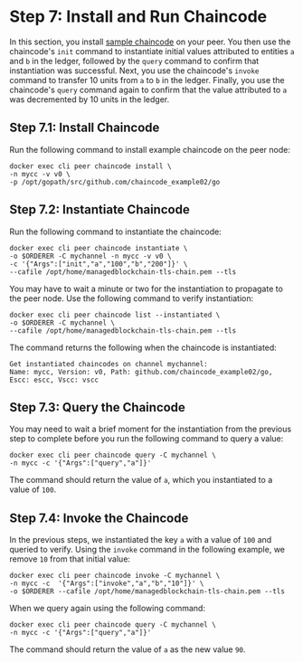 # Step 7: Install and Run Chaincode<a name="get-started-chaincode"></a>

In this section, you install [sample chaincode](https://github.com/hyperledger/fabric-samples/blob/v1.4.7/chaincode/chaincode_example02/go/chaincode_example02.go) on your peer\. You then use the chaincode's `init` command to instantiate initial values attributed to entities `a` and `b` in the ledger, followed by the `query` command to confirm that instantiation was successful\. Next, you use the chaincode's `invoke` command to transfer 10 units from `a` to `b` in the ledger\. Finally, you use the chaincode's `query` command again to confirm that the value attributed to `a` was decremented by 10 units in the ledger\.

## Step 7\.1: Install Chaincode<a name="get-started-create-channel-install-chaincode"></a>

Run the following command to install example chaincode on the peer node:

```
docker exec cli peer chaincode install \
-n mycc -v v0 \
-p /opt/gopath/src/github.com/chaincode_example02/go
```

## Step 7\.2: Instantiate Chaincode<a name="get-started-create-instantiate-chaincode"></a>

Run the following command to instantiate the chaincode:

```
docker exec cli peer chaincode instantiate \
-o $ORDERER -C mychannel -n mycc -v v0 \
-c '{"Args":["init","a","100","b","200"]}' \
--cafile /opt/home/managedblockchain-tls-chain.pem --tls
```

You may have to wait a minute or two for the instantiation to propagate to the peer node\. Use the following command to verify instantiation:

```
docker exec cli peer chaincode list --instantiated \
-o $ORDERER -C mychannel \
--cafile /opt/home/managedblockchain-tls-chain.pem --tls
```

The command returns the following when the chaincode is instantiated:

```
Get instantiated chaincodes on channel mychannel:
Name: mycc, Version: v0, Path: github.com/chaincode_example02/go, Escc: escc, Vscc: vscc
```

## Step 7\.3: Query the Chaincode<a name="get-started-create-channel-query-chaincode"></a>

You may need to wait a brief moment for the instantiation from the previous step to complete before you run the following command to query a value:

```
docker exec cli peer chaincode query -C mychannel \
-n mycc -c '{"Args":["query","a"]}'
```

The command should return the value of `a`, which you instantiated to a value of `100`\.

## Step 7\.4: Invoke the Chaincode<a name="get-started-create-channel-invoke-chaincode"></a>

In the previous steps, we instantiated the key `a` with a value of `100` and queried to verify\. Using the `invoke` command in the following example, we remove `10` from that initial value:

```
docker exec cli peer chaincode invoke -C mychannel \
-n mycc -c  '{"Args":["invoke","a","b","10"]}' \
-o $ORDERER --cafile /opt/home/managedblockchain-tls-chain.pem --tls
```

When we query again using the following command:

```
docker exec cli peer chaincode query -C mychannel \
-n mycc -c '{"Args":["query","a"]}'
```

The command should return the value of `a` as the new value `90`\.
